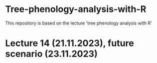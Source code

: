 # Tree-phenology-analysis-with-R

This repository is based on the lecture 'tree phenology analysis with R'

# Lecture 14 (21.11.2023), future scenario (23.11.2023)